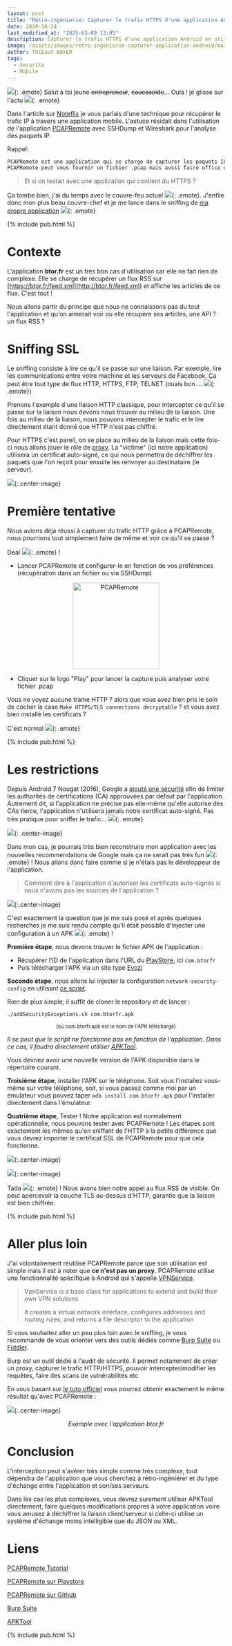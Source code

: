 ```yaml
---
layout: post
title: "Rétro-ingénierie: Capturer le trafic HTTPS d'une application Android"
date: 2020-10-24
last_modified_at: "2025-03-09 13:05"
description: Capturer le trafic HTTPS d'une application Android en utilisant PCAPRemote ou Burp
image: /assets/images/retro-ingenierie-capturer-application-android/main.jpg
author: Thibaut BAYER
tags: 
  - Securite
  - Mobile
---
```


![](/assets/images/emote/KJ.png){: .emote} Salut à toi jeune ~~entrepreneur~~, ~~caucasoïde~~...
Oula ! je glisse sur l'actu ![](/assets/images/emote/OOPS.png){: .emote}

Dans l'article sur [Noteflix](/2020/04/07/noteflix-allocine-netflix/) je vous parlais d'une technique pour récupérer le trafic IP à travers une application mobile.
L'astuce résidait dans l'utilisation de l'application [PCAPRemote](https://play.google.com/store/apps/details?id=com.egorovandreyrm.pcapremote) avec SSHDump et Wireshark pour l'analyse des paquets IP. 

Rappel:
```markdown
PCAPRemote est une application qui se charge de capturer les paquets IP du téléphone.
PCAPRemote peut vous fournir un fichier .pcap mais aussi faire office de serveur et fournir les paquets au travers de SSH (méthode SSHDump), dans ce cas, Wireshark se connectera à PCAPRemote afin de récupérer les paquets IP. 
```

> Et si on testait avec une application qui contient du HTTPS ?

Ça tombe bien, j'ai du temps avec le couvre-feu actuel ![](/assets/images/emote/SAD.png){: .emote}. 
J'enfile donc mon plus beau couvre-chef et je me lance dans le sniffing de [ma propre application](https://play.google.com/store/apps/details?id=com.btorfr) ![](/assets/images/emote/WINK.png){: .emote}

{% include pub.html %}

# Contexte
L'application **btor.fr** est un très bon cas d'utilisation car elle ne fait rien de complexe.
Elle se charge de récupérer un flux RSS sur [https://btor.fr/feed.xml](http://btor.fr/feed.xml) et affiche les articles de ce flux. C'est tout ! 

Nous allons partir du principe que nous ne connaissons pas du tout l'application et qu'on aimerait voir où elle récupère ses articles, une API ? un flux RSS ? 

# Sniffing SSL
Le sniffing consiste à lire ce qu'il se passe sur une liaison. 
Par exemple, lire les communications entre votre machine et les serveurs de Facebook.
Ça peut être tout type de flux HTTP, HTTPS, FTP, TELNET (ouais bon ... ![](/assets/images/emote/SAD.png){: .emote})

Prenons l'exemple d'une liaison HTTP classique, pour intercepter ce qu'il se passe sur la liaison nous devons nous trouver au milieu de la liaison.
Une fois au milieu de la liaison, nous pouvons intercepter le trafic et le lire directement étant donné que HTTP n'est pas chiffré.

Pour HTTPS c'est pareil, on se place au milieu de la liaison mais cette fois-ci nous allons jouer le rôle de [proxy](https://fr.wikipedia.org/wiki/Proxy).
La "victime" (ici notre application) utilisera un certificat auto-signé, ce qui nous permettra de déchiffrer les paquets que l'on reçoit pour ensuite les renvoyer au destinataire (le serveur).

![](/assets/images/retro-ingenierie-capturer-application-android/schema.png){:.center-image}

# Première tentative
Nous avions déjà réussi à capturer du trafic HTTP grâce à PCAPRemote, nous pourrions tout simplement faire de même et voir ce qu'il se passe ? 

Deal ![](/assets/images/emote/SLT.png){: .emote} !

* Lancer PCAPRemote et configurer-le en fonction de vos préférences (récupération dans un fichier ou via SSHDump)
<center><img src="/assets/images/retro-ingenierie-capturer-application-android/pcap_remote.png" alt="PCAPRemote" width="200"/></center>

* Cliquer sur le logo "Play" pour lancer la capture puis analyser votre fichier .pcap

Vous ne voyez aucune trame HTTP ? alors que vous avez bien pris le soin de cocher la case `Make HTTPS/TLS connections decryptable` ? et vous avez bien installé les certificats ?
 
 C'est normal ![](/assets/images/emote/LUL.png){: .emote}

{% include pub.html %}

# Les restrictions
Depuis Android 7 Nougat (2016), Google a [ajouté une sécurité](https://android-developers.googleblog.com/2016/07/changes-to-trusted-certificate.html) afin de limiter les authorités de certifications (CA) approuvées par défaut par l'application.
Autrement dit, si l'application ne précise pas elle-même qu'elle autorise des CAs tierce, l'application n'utilisera jamais notre certificat auto-signé. 
Pas très pratique pour sniffer le trafic... ![](/assets/images/emote/NO.png){: .emote}

![](https://media1.tenor.com/images/020c0d4888bfc27d9a3f0c9fbd1bf6b1/tenor.gif?itemid=13854472){: .center-image}

Dans mon cas, je pourrais très bien reconstruire mon application avec les nouvelles recommendations de Google mais ça ne serait pas très fun ![](/assets/images/emote/LUL.png){: .emote} !
Nous allons donc faire comme si je n'étais pas le développeur de l'application.

> Comment dire à l'application d'autoriser les certificats auto-signés si nous n'avons pas les sources de l'application ?

![](https://media.giphy.com/media/26FfieBFKHaHCivte/giphy.gif){:.center-image}

C'est exactement la question que je me suis posé et après quelques recherches je me suis rendu compte qu'il était possible d'injecter une configuration à un APK ![](/assets/images/emote/HEY.png){: .emote} !

**Première étape**, nous devons trouver le fichier APK de l'application :
* Récupérer l'ID de l'application dans l'URL du [PlayStore](https://play.google.com/store/apps/details?id=com.btorfr), ici `com.btorfr`
* Puis télécharger l'APK via un site type [Evozi](https://apps.evozi.com/apk-downloader/?id=com.btorfr
)

**Seconde étape**, nous allons lui injecter la configuration `network-security-config` en utilisant [ce script](https://github.com/levyitay/AddSecurityExceptionAndroid).

Rien de plus simple, il suffit de cloner le repository et de lancer : 
```shell
./addSecurityExceptions.sh com.btorfr.apk
```
<center><sup>(où com.btorfr.apk est le nom de l'APK téléchargé)</sup></center>

*Il se peut que le script ne fonctionne pas en fonction de l'application.
Dans ce cas, il faudra directement utiliser [APKTool](https://github.com/iBotPeaches/Apktool/).*

Vous devriez avoir une nouvelle version de l'APK disponible dans le répertoire courant.

**Troisième étape**, installer l'APK sur le téléphone. 
Soit vous l'installez vous-même sur votre téléphone, soit, si vous passez comme moi par un émulateur vous pouvez taper `adb install com.btorfr.apk` pour l'installer directement dans l'émulateur.

**Quatrième étape**, Tester ! 
Notre application est normalement opérationnelle, nous pouvons tester avec PCAPRemote ! 
Les étapes sont exactement les mêmes qu'en sniffant de l'HTTP à la petite différence que vous devrez importer le certificat SSL de PCAPRemote pour que cela fonctionne.

![](/assets/images/retro-ingenierie-capturer-application-android/wireshark_summary.png){:.center-image}

![](/assets/images/retro-ingenierie-capturer-application-android/wireshark_detail.png){:.center-image}

Tada ![](/assets/images/emote/PROUD.png){: .emote} ! Nous avons bien notre appel au flux RSS de visible. 
On peut apercevoir la couche TLS au-dessus d'HTTP, garantie que la liaison est bien chiffrée.

{% include pub.html %}

# Aller plus loin
J'ai volontairement réutilisé PCAPRemote parce que son utilisation est simple mais il est à noter que **ce n'est pas un proxy**.
PCAPRemote utilise une fonctionnalité spécifique à Android qui s'appelle [VPNService](https://developer.android.com/reference/android/net/VpnService).

> VpnService is a base class for applications to extend and build their own VPN solutions
> 
> It creates a virtual network interface, configures addresses and routing rules, and returns a file descriptor to the application

Si vous souhaitez aller un peu plus loin avec le sniffing, je vous recommande de vous orienter vers des outils dédiés comme [Burp Suite](https://portswigger.net/burp/communitydownload) ou [Fiddler](https://www.telerik.com/fiddler).

Burp est un outil dédié à l'audit de sécurité. 
Il permet notamment de créer un proxy, capturer le trafic HTTP/HTTPS, pouvoir intercepter/modifier les requêtes, faire des scans de vulnérabilités etc

En vous basant sur [le tuto officiel](https://portswigger.net/support/configuring-an-android-device-to-work-with-burp) vous pourrez obtenir exactement le même résultat qu'avec PCAPRemote :

![](/assets/images/retro-ingenierie-capturer-application-android/burp.png){:.center-image}
<center><i>Exemple avec l'application btor.fr</i></center>

# Conclusion
L'interception peut s'avérer très simple comme très complexe, tout dépendra de l'application que vous cherchez à rétro-ingéniérer et du type d'échange entre l'application et son/ses serveurs.

Dans les cas les plus complexes, vous devrez surement utiliser APKTool directement, faire quelques modifications propres à votre application voire vous amusez à déchiffrer la liaison client/serveur si celle-ci utilise un système d'échange moins intelligible que du JSON ou XML.

# Liens

[PCAPRemote Tutorial](https://egorovandreyrm.com/pcap-remote-tutorial)

[PCAPRemote sur Playstore](https://play.google.com/store/apps/details?id=com.egorovandreyrm.pcapremote)

[PCAPRemote sur Github](https://github.com/egorovandreyrm/pcap-remote)

[Burp Suite](https://portswigger.net/burp/communitydownload)

[APKTool](https://github.com/iBotPeaches/Apktool/)

{% include pub.html %}
